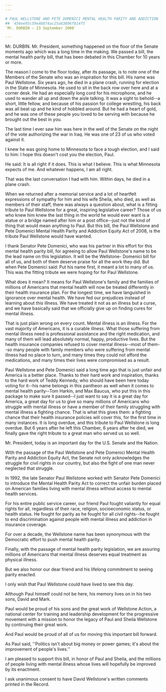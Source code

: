 ```yaml
---
---

# PAUL WELLSTONE AND PETE DOMENICI MENTAL HEALTH PARITY AND ADDICTION  EQUITY ACT
## `456ee95c59e48874ac25a83806f814f5`
`Mr. DURBIN — 23 September 2008`

---
```



Mr. DURBIN. Mr. President, something happened on the floor of the 
Senate moments ago which was a long time in the making. We passed a 
bill, the mental health parity bill, that has been debated in this 
Chamber for 10 years or more.

The reason I come to the floor today, after its passage, is to note 
one of the Members of the Senate who was an inspiration for this bill. 
His name was Paul Wellstone. Six years ago, he died in a plane crash, 
running for election in the State of Minnesota. He used to sit in the 
back row over here and at a corner desk. He had an especially long cord 
for his microphone, and he used to wander all up and down the aisle 
talking. It was a sight to behold--a short, little fellow, and because 
of his passion for college wrestling, his back was all beat up and he 
kind of hobbled around. But he had a heart of gold, and he was one of 
these people you loved to be serving with because he brought out the 
best in you.


The last time I ever saw him was here in the well of the Senate on 
the night of the vote authorizing the war in Iraq. He was one of 23 of 
us who voted against it.

I knew he was going home to Minnesota to face a tough election, and I 
said to him: I hope this doesn't cost you the election, Paul.

He said: It is all right if it does. This is what I believe. This is 
what Minnesota expects of me. And whatever happens, I am all right.

That was the last conversation I had with him. Within days, he died 
in a plane crash.

When we returned after a memorial service and a lot of heartfelt 
expressions of sympathy for him and his wife Sheila, who died, as well 
as members of their staff, there was always a question about, what is a 
fitting tribute to Paul Wellstone for a great, inspiring legislative 
career? Those of us who knew him knew the last thing in the world he 
would ever want is a statue or a bridge named after him or a post 
office--just not the kind of thing that would mean anything to Paul. 
But this bill, the Paul Wellstone and Pete Domenici Mental Health 
Parity and Addiction Equity Act of 2008, is the tribute Paul Wellstone 
would have wanted.

I thank Senator Pete Domenici, who was his partner in this effort for 
this mental health parity bill, for agreeing to allow Paul Wellstone's 
name to be the lead name on this legislation. It will be the Wellstone-
Domenici bill for all of us, and both of them deserve praise for all 
the work they did. But when Pete Domenici said: Put his name first, it 
meant a lot to many of us. This was the fitting tribute we were hoping 
for for Paul Wellstone.

What does it mean? It means for Paul Wellstone's family and the 
families of millions of Americans that mental health will now be 
treated differently in their health insurance plan. For the longest 
time, we have languished in ignorance over mental health. We have fed 
our prejudices instead of learning about this illness. We have treated 
it not as an illness but a curse, and we have basically said that we 
officially give up on finding cures for mental illness.

That is just plain wrong on every count. Mental illness is an 
illness. For the vast majority of Americans, it is a curable illness. 
What those suffering from mental illness need is professional 
assistance and the right medication, and many of them will lead 
absolutely normal, happy, productive lives. But the health insurance 
companies refused to cover mental illness--most of them--so many people 
with family members who were suffering from mental illness had no place 
to turn, and many times they could not afford the medications, and many 
times their lives were compromised as a result.

Paul Wellstone and Pete Domenici said a long time ago that is just 
unfair and America is a better place. Thanks to their hard work and 
inspiration, thanks to the hard work of Teddy Kennedy, who should have 
been here today voting for it--his name belongs in this pantheon as 
well when it comes to mental health parity--Tom Harkin, and Max Baucus, 
who put this in this package to make sure it passed--I just want to say 
it is a great day for America, a great day for us to give so many 
millions of Americans who struggle with mental illness or have a member 
of their family struggling with mental illness a fighting chance. That 
is what this gives them: a fighting chance that their health insurance 
policies will cover this, for the first time in many instances. It is 
long overdue, and this tribute to Paul Wellstone is long overdue. But 6 
years after he left this Chamber, 6 years after he died, we finally 
gave the right tribute to a great man who served us so well.

Mr. President, today is an important day for the U.S. Senate and the 
Nation.

With the passage of the Paul Wellstone and Pete Domenici Mental 
Health Parity and Addiction Equity Act, the Senate not only 
acknowledges the struggle for civil rights in our country, but also the 
fight of one man never neglected that struggle.



In 1992, the late Senator Paul Wellstone worked with Senator Pete 
Domenici to introduce the Mental Health Parity Act to correct the 
unfair burden placed on American families living with mental illness 
without access to mental health services.

For his entire public service career, our friend Paul fought 
valiantly for equal rights for all, regardless of their race, religion, 
socioeconomic status, or health status. He fought for parity as he 
fought for all civil rights--he fought to end discrimination against 
people with mental illness and addiction in insurance coverage.

For over a decade, the Wellstone name has been synonymous with the 
Democratic effort to push mental health parity.

Finally, with the passage of mental health parity legislation, we are 
assuring millions of Americans that mental illness deserves equal 
treatment as physical illness.

But we also honor our dear friend and his lifelong commitment to 
seeing parity enacted.

I only wish that Paul Wellstone could have lived to see this day.

Although Paul himself could not be here, his memory lives on in his 
two sons, David and Mark.

Paul would be proud of his sons and the great work of Wellstone 
Action, a national center for training and leadership development for 
the progressive movement with a mission to honor the legacy of Paul and 
Sheila Wellstone by continuing their great work.

And Paul would be proud of all of us for moving this important bill 
forward.

As Paul said, ''Politics isn't about big money or power games; it's 
about the improvement of people's lives.''

I am pleased to support this bill, in honor of Paul and Sheila, and 
the millions of people living with mental illness whose lives will 
hopefully be improved by its enactment.

I ask unanimous consent to have David Wellstone's written comments 
printed in the Record.